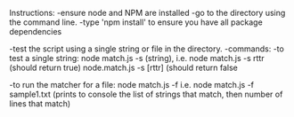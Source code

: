 Instructions:
-ensure node and NPM are installed
-go to the directory using the command line.
-type 'npm install' to  ensure you have all package dependencies

-test the script using a single string or file in the directory.
-commands:
-to test a single string: 
node match.js -s (string), 
i.e. node match.js -s rttr (should return true) 
      node.match.js -s [rttr] (should return false 

-to run the matcher for a file:
node match.js -f <filename>
i.e. node match.js -f sample1.txt (prints to console the list of strings that match, then number of lines that match)
